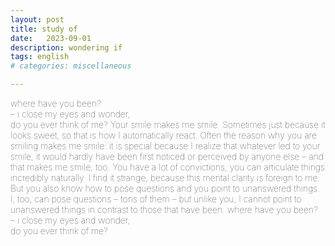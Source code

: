 ```yaml
---
layout: post
title: study of
date:   2023-09-01
description: wondering if
tags: english
# categories: miscellaneous

---
```


<span style="font-size:14px;font-weight:lighter">
​where have you been?
<br> – ​i close my eyes and wonder,
<br> ​do you ever think of me?

<span style="font-size:14px;font-weight:lighter">
Your smile makes me smile. Sometimes just because it looks sweet, so that is how I automatically react. Often the reason why you are smiling makes me smile: it is special because I realize that whatever led to your smile, it would hardly have been first noticed or perceived by anyone else – and that makes me smile, too.

<span style="font-size:14px;font-weight:lighter">
You have a lot of convictions; you can articulate things incredibly naturally. I find it strange, because this mental clarity is foreign to me. But you also know how to pose questions and you point to unanswered things. I, too, can pose questions – tons of them – but unlike you, I cannot point to unanswered things in contrast to those that have been.<!--You calm me down. I do not know why. Even when you seem to be impatient, you calm me down.-->

<span style="font-size:14px;font-weight:lighter">
where have you been?
<br> – ​i close my eyes and wonder,
<br> ​do you ever think of me?